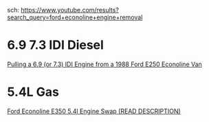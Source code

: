 sch:
https://www.youtube.com/results?search_query=ford+econoline+engine+removal


# 6.9 7.3 IDI Diesel
[Pulling a 6.9 (or 7.3) IDI Engine from a 1988 Ford E250 Econoline Van](https://youtu.be/p70XyC2X1Gk)

# 5.4L Gas
[Ford Econoline E350 5.4l Engine Swap (READ DESCRIPTION)](https://youtu.be/S36Hf_jK_vw)
